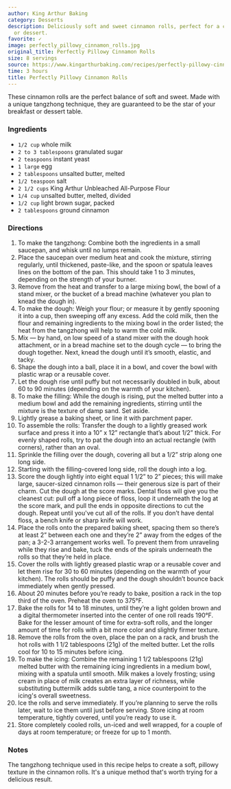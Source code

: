 ```yaml
---
author: King Arthur Baking
category: Desserts
description: Deliciously soft and sweet cinnamon rolls, perfect for a cozy breakfast
  or dessert.
favorite: ✓
image: perfectly_pillowy_cinnamon_rolls.jpg
original_title: Perfectly Pillowy Cinnamon Rolls
size: 8 servings
source: https://www.kingarthurbaking.com/recipes/perfectly-pillowy-cinnamon-rolls-recipe
time: 3 hours
title: Perfectly Pillowy Cinnamon Rolls
---
```

These cinnamon rolls are the perfect balance of soft and sweet. Made with a unique tangzhong technique, they are guaranteed to be the star of your breakfast or dessert table.

### Ingredients

* `1/2 cup` whole milk
* `2 to 3 tablespoons` granulated sugar
* `2 teaspoons` instant yeast
* `1 large` egg
* `2 tablespoons` unsalted butter, melted
* `1/2 teaspoon` salt
* `2 1/2 cups` King Arthur Unbleached All-Purpose Flour
* `1/4 cup` unsalted butter, melted, divided
* `1/2 cup` light brown sugar, packed
* `2 tablespoons` ground cinnamon

### Directions

1. To make the tangzhong: Combine both the ingredients in a small saucepan, and whisk until no lumps remain.
2. Place the saucepan over medium heat and cook the mixture, stirring regularly, until thickened, paste-like, and the spoon or spatula leaves lines on the bottom of the pan. This should take 1 to 3 minutes, depending on the strength of your burner.
3. Remove from the heat and transfer to a large mixing bowl, the bowl of a stand mixer, or the bucket of a bread machine (whatever you plan to knead the dough in).
4. To make the dough: Weigh your flour; or measure it by gently spooning it into a cup, then sweeping off any excess. Add the cold milk, then the flour and remaining ingredients to the mixing bowl in the order listed; the heat from the tangzhong will help to warm the cold milk.
5. Mix — by hand, on low speed of a stand mixer with the dough hook attachment, or in a bread machine set to the dough cycle — to bring the dough together. Next, knead the dough until it’s smooth, elastic, and tacky.
6. Shape the dough into a ball, place it in a bowl, and cover the bowl with plastic wrap or a reusable cover.
7. Let the dough rise until puffy but not necessarily doubled in bulk, about 60 to 90 minutes (depending on the warmth of your kitchen).
8. To make the filling: While the dough is rising, put the melted butter into a medium bowl and add the remaining ingredients, stirring until the mixture is the texture of damp sand. Set aside.
9. Lightly grease a baking sheet, or line it with parchment paper. 
10. To assemble the rolls: Transfer the dough to a lightly greased work surface and press it into a 10” x 12” rectangle that’s about 1/2” thick. For evenly shaped rolls, try to pat the dough into an actual rectangle (with corners), rather than an oval. 
11. Sprinkle the filling over the dough, covering all but a 1/2” strip along one long side. 
12. Starting with the filling-covered long side, roll the dough into a log.
13. Score the dough lightly into eight equal 1 1/2” to 2” pieces; this will make large, saucer-sized cinnamon rolls — their generous size is part of their charm. Cut the dough at the score marks. Dental floss will give you the cleanest cut: pull off a long piece of floss, loop it underneath the log at the score mark, and pull the ends in opposite directions to cut the dough. Repeat until you've cut all of the rolls. If you don’t have dental floss, a bench knife or sharp knife will work. 
14. Place the rolls onto the prepared baking sheet, spacing them so there’s at least 2” between each one and they’re 2” away from the edges of the pan; a 3-2-3 arrangement works well. To prevent them from unraveling while they rise and bake, tuck the ends of the spirals underneath the rolls so that they’re held in place.
15. Cover the rolls with lightly greased plastic wrap or a reusable cover and let them rise for 30 to 60 minutes (depending on the warmth of your kitchen). The rolls should be puffy and the dough shouldn’t bounce back immediately when gently pressed.
16. About 20 minutes before you’re ready to bake, position a rack in the top third of the oven. Preheat the oven to 375°F.
17. Bake the rolls for 14 to 18 minutes, until they’re a light golden brown and a digital thermometer inserted into the center of one roll reads 190°F. Bake for the lesser amount of time for extra-soft rolls, and the longer amount of time for rolls with a bit more color and slightly firmer texture.
18. Remove the rolls from the oven, place the pan on a rack, and brush the hot rolls with 1 1/2 tablespoons (21g) of the melted butter. Let the rolls cool for 10 to 15 minutes before icing.
19. To make the icing: Combine the remaining 1 1/2 tablespoons (21g) melted butter with the remaining icing ingredients in a medium bowl, mixing with a spatula until smooth. Milk makes a lovely frosting; using cream in place of milk creates an extra layer of richness, while substituting buttermilk adds subtle tang, a nice counterpoint to the icing's overall sweetness.
20. Ice the rolls and serve immediately. If you’re planning to serve the rolls later, wait to ice them until just before serving. Store icing at room temperature, tightly covered, until you’re ready to use it.
21. Store completely cooled rolls, un-iced and well wrapped, for a couple of days at room temperature; or freeze for up to 1 month.

### Notes

The tangzhong technique used in this recipe helps to create a soft, pillowy texture in the cinnamon rolls. It's a unique method that's worth trying for a delicious result.